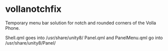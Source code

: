 # vollanotchfix
Temporary menu bar solution for notch and rounded corners of the Volla Phone.

Shell.qml goes into /usr/share/unity8/
Panel.qml and PanelMenu.qml go into /usr/share/unity8/Panel/
